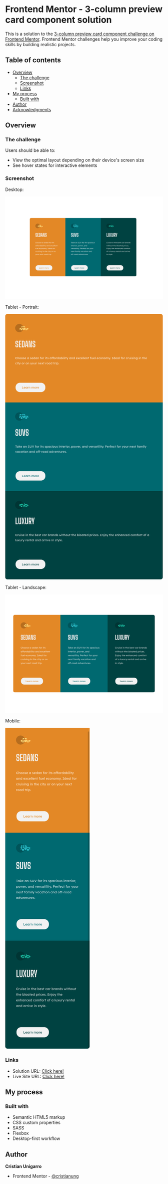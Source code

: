 # Frontend Mentor - 3-column preview card component solution

This is a solution to the [3-column preview card component challenge on Frontend Mentor](https://www.frontendmentor.io/challenges/3column-preview-card-component-pH92eAR2-). Frontend Mentor challenges help you improve your coding skills by building realistic projects. 

## Table of contents

- [Overview](#overview)
  - [The challenge](#the-challenge)
  - [Screenshot](#screenshot)
  - [Links](#links)
- [My process](#my-process)
  - [Built with](#built-with)
- [Author](#author)
- [Acknowledgments](#acknowledgments)

## Overview

### The challenge

Users should be able to:

- View the optimal layout depending on their device's screen size
- See hover states for interactive elements

### Screenshot

Desktop:

![](/screenshot/desktop.png "Desktop")

Tablet - Portrait:

![](/screenshot/tab-port.png "Tablet Portrait")

Tablet - Landscape: 

![](/screenshot/tab-land.png "Tablet Lanscape")

Mobile:

![](/screenshot/mobile.png "Mobile")

### Links

- Solution URL: [Click here!](https://www.frontendmentor.io/solutions/3column-preview-card-component-sassflexbox-RSsIiLl6a)
- Live Site URL: [Click here!](https://cranky-leakey-02dd69.netlify.app/)

## My process

### Built with

- Semantic HTML5 markup
- CSS custom properties
- SASS
- Flexbox
- Desktop-first workflow

## Author

  **Cristian Unigarro**
- Frontend Mentor - [@cristianung](https://www.frontendmentor.io/profile/cristianung)
